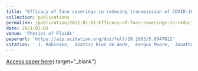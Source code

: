 ```yaml
---
title: "Efficacy of face coverings in reducing transmission of COVID-19: calculations based on models of droplet capture"
collection: publications
permalink: /publication/2021-01-01-Efficacy-of-face-coverings-in-reducing-transmission-of-COVID-19-calculations-based-on-models-of-droplet-capture
date: 2021-01-01
venue: 'Physics of Fluids'
paperurl: 'https://aip.scitation.org/doi/full/10.1063/5.0047622'
citation: ' J. Robinson,  Ioatzin Rios de Anda,  Fergus Moore,  Jonathan Reid,  Richard Sear,  C. Royall, &quot;Efficacy of face coverings in reducing transmission of COVID-19: calculations based on models of droplet capture.&quot; Physics of Fluids, 2021.'
---
```

[Access paper here](https://aip.scitation.org/doi/full/10.1063/5.0047622){:target="_blank"}
